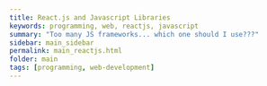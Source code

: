 ```yaml
---
title: React.js and Javascript Libraries
keywords: programming, web, reactjs, javascript
summary: "Too many JS frameworks... which one should I use???"
sidebar: main_sidebar
permalink: main_reactjs.html
folder: main
tags: [programming, web-development]
---
```

